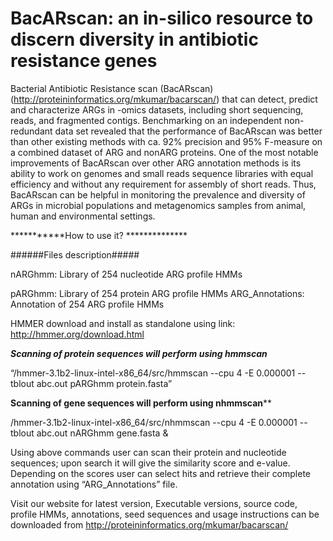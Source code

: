# BacARscan: an in-silico resource to discern diversity in antibiotic resistance genes

Bacterial Antibiotic Resistance scan (BacARscan) (http://proteininformatics.org/mkumar/bacarscan/) that can detect, predict and characterize ARGs in -omics datasets, including short sequencing, reads, and fragmented contigs. Benchmarking on an independent non-redundant data set revealed that the performance of BacARscan was better than
other existing methods with ca. 92% precision and 95% F-measure on a combined dataset of ARG and nonARG proteins. One of the most notable improvements of BacARscan over other ARG annotation methods is its ability to work on genomes and small reads sequence libraries with equal efficiency and without any requirement for assembly of short reads. Thus, BacARscan can be helpful in monitoring the prevalence and diversity of ARGs in microbial populations and metagenomics samples from animal, human and environmental settings. 

***********How to use it? **************

######Files description#####

nARGhmm: Library of 254 nucleotide ARG profile HMMs

pARGhmm: Library of 254 protein ARG profile HMMs
ARG_Annotations: Annotation of 254 ARG profile HMMs

HMMER download and install as standalone using link: http://hmmer.org/download.html

*****Scanning of protein sequences will perform using hmmscan*****

“/hmmer-3.1b2-linux-intel-x86_64/src/hmmscan --cpu 4 -E 0.000001 --tblout abc.out pARGhmm protein.fasta”


****Scanning of gene sequences will perform using nhmmscan******

/hmmer-3.1b2-linux-intel-x86_64/src/nhmmscan --cpu 4 -E 0.000001 --tblout abc.out nARGhmm gene.fasta &


Using above commands user can scan their protein and nucleotide sequences; upon search it will give the similarity score and e-value. Depending on the scores user can select hits and retrieve their complete annotation using “ARG_Annotations” file.


Visit our website for latest version, Executable versions, source code, profile HMMs, annotations, seed sequences and usage instructions can be downloaded from http://proteininformatics.org/mkumar/bacarscan/
